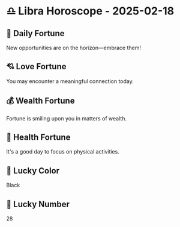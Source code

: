 # ♎ Libra Horoscope - 2025-02-18

## 🎯 Daily Fortune

New opportunities are on the horizon—embrace them!

## 💘 Love Fortune

You may encounter a meaningful connection today.

## 💰 Wealth Fortune

Fortune is smiling upon you in matters of wealth.

## 🌱 Health Fortune

It's a good day to focus on physical activities.

## 🎨 Lucky Color

Black

## 🔢 Lucky Number

28

